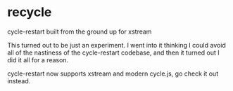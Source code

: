 # recycle
cycle-restart built from the ground up for xstream

This turned out to be just an experiment. I went into it thinking I could avoid all of the nastiness of the cycle-restart codebase, and then it turned out I did it all for a reason.

cycle-restart now supports xstream and modern cycle.js, go check it out instead.
